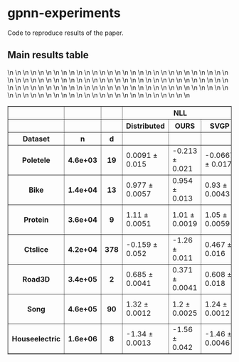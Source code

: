 # gpnn-experiments
Code to reproduce results of the paper.

## Main results table
<table border="1" class="dataframe">\n  <thead>\n    <tr>\n      <th></th>\n      <th></th>\n      <th></th>\n      <th colspan="3" halign="left">NLL</th>\n      <th colspan="3" halign="left">RMSE</th>\n    </tr>\n    <tr>\n      <th></th>\n      <th></th>\n      <th></th>\n      <th>Distributed</th>\n      <th>OURS</th>\n      <th>SVGP</th>\n      <th>Distributed</th>\n      <th>OURS</th>\n      <th>SVGP</th>\n    </tr>\n    <tr>\n      <th>Dataset</th>\n      <th>n</th>\n      <th>d</th>\n      <th></th>\n      <th></th>\n      <th></th>\n      <th></th>\n      <th></th>\n      <th></th>\n    </tr>\n  </thead>\n  <tbody>\n    <tr>\n      <th>Poletele</th>\n      <th>4.6e+03</th>\n      <th>19</th>\n      <td>0.0091 ± 0.015</td>\n      <td>-0.213 ± 0.021</td>\n      <td>-0.0667 ± 0.017</td>\n      <td>0.241 ± 0.0033</td>\n      <td>0.195 ± 0.0046</td>\n      <td>0.226 ± 0.0059</td>\n    </tr>\n    <tr>\n      <th>Bike</th>\n      <th>1.4e+04</th>\n      <th>13</th>\n      <td>0.977 ± 0.0057</td>\n      <td>0.954 ± 0.013</td>\n      <td>0.93 ± 0.0043</td>\n      <td>0.634 ± 0.004</td>\n      <td>0.625 ± 0.0078</td>\n      <td>0.606 ± 0.0033</td>\n    </tr>\n    <tr>\n      <th>Protein</th>\n      <th>3.6e+04</th>\n      <th>9</th>\n      <td>1.11 ± 0.0051</td>\n      <td>1.01 ± 0.0019</td>\n      <td>1.05 ± 0.0059</td>\n      <td>0.733 ± 0.0038</td>\n      <td>0.666 ± 0.0017</td>\n      <td>0.688 ± 0.0043</td>\n    </tr>\n    <tr>\n      <th>Ctslice</th>\n      <th>4.2e+04</th>\n      <th>378</th>\n      <td>-0.159 ± 0.052</td>\n      <td>-1.26 ± 0.011</td>\n      <td>0.467 ± 0.016</td>\n      <td>0.237 ± 0.012</td>\n      <td>0.132 ± 0.0007</td>\n      <td>0.384 ± 0.0064</td>\n    </tr>\n    <tr>\n      <th>Road3D</th>\n      <th>3.4e+05</th>\n      <th>2</th>\n      <td>0.685 ± 0.0041</td>\n      <td>0.371 ± 0.0041</td>\n      <td>0.608 ± 0.018</td>\n      <td>0.478 ± 0.0023</td>\n      <td>0.351 ± 0.0014</td>\n      <td>0.443 ± 0.008</td>\n    </tr>\n    <tr>\n      <th>Song</th>\n      <th>4.6e+05</th>\n      <th>90</th>\n      <td>1.32 ± 0.0012</td>\n      <td>1.2 ± 0.0025</td>\n      <td>1.24 ± 0.0012</td>\n      <td>0.851 ± 6.7e-05</td>\n      <td>0.801 ± 0.0025</td>\n      <td>0.834 ± 0.0011</td>\n    </tr>\n    <tr>\n      <th>Houseelectric</th>\n      <th>1.6e+06</th>\n      <th>8</th>\n      <td>-1.34 ± 0.0013</td>\n      <td>-1.56 ± 0.042</td>\n      <td>-1.46 ± 0.0046</td>\n      <td>0.0626 ± 5.2e-05</td>\n      <td>0.0506 ± 0.0021</td>\n      <td>0.0566 ± 0.00011</td>\n    </tr>\n  </tbody>\n</table>
